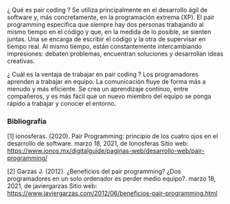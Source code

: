 ¿ Qué es pair coding ?
Se utiliza principalmente en el desarrollo ágil de software y, más concretamente, en la programación extrema (XP). El pair programming especifica que siempre hay dos personas trabajando al mismo tiempo en el código y que, en la medida de lo posible, se sienten juntas. Una se encarga de escribir el código y la otra de supervisar en tiempo real. Al mismo tiempo, están constantemente intercambiando impresiones: debaten problemas, encuentran soluciones y desarrollan ideas creativas.

¿ Cuál es la ventaja de trabajar en pair coding ?
Los programadores aprenden a trabajar en equipo.
La comunicación fluye de forma más a menudo y más eficiente.
Se crea un aprendizaje continuo, entre compañeros, y es más fácil que un nuevo miembro del equipo se ponga rápido a trabajar y conocer el entorno.


### Bibliografía 
[1] ionosferas. (2020). Pair Programming: principio de los cuatro ojos en el desarrollo de software. marzo 18, 2021, de Ionosferas Sitio web: https://www.ionos.mx/digitalguide/paginas-web/desarrollo-web/pair-programming/

[2] Garzas J. (2012). ¿Beneficios del pair programming? ¿Dos programadores en un solo ordenador es perder medio equipo?. marzo 18, 2021, de javiergarzas Sitio web: https://www.javiergarzas.com/2012/06/beneficios-pair-programming.html
